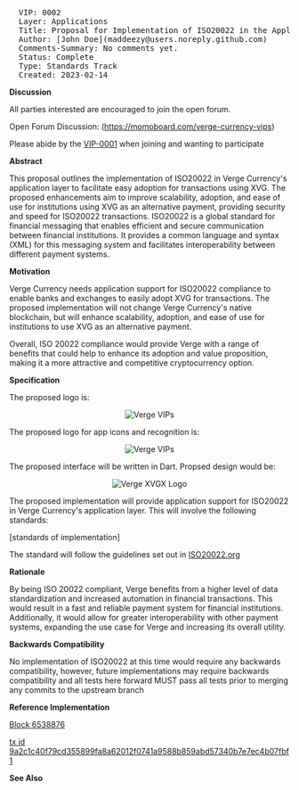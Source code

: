 <pre>
  VIP: 0002
  Layer: Applications
  Title: Proposal for Implementation of ISO20022 in the Applications Layer
  Author: [John Doe](maddeezy@users.noreply.github.com)
  Comments-Summary: No comments yet.
  Status: Complete
  Type: Standards Track
  Created: 2023-02-14
</pre>

**Discussion**

All parties interested are encouraged to join the open forum.

Open Forum Discussion: (https://momoboard.com/verge-currency-vips)

Please abide by the [VIP-0001](../vip-0001/vip-0001.md) when joining and wanting to participate

**Abstract**

This proposal outlines the implementation of ISO20022 in Verge Currency's application layer to facilitate easy adoption for transactions using XVG. The proposed enhancements aim to improve scalability, adoption, and ease of use for institutions using XVG as an alternative payment, providing security and speed for ISO20022 transactions. ISO20022 is a global standard for financial messaging that enables efficient and secure communication between financial institutions. It provides a common language and syntax (XML) for this messaging system and facilitates interoperability between different payment systems.

**Motivation**

Verge Currency needs application support for ISO20022 compliance to enable banks and exchanges to easily adopt XVG for transactions. The proposed implementation will not change Verge Currency's native blockchain, but will enhance scalability, adoption, and ease of use for institutions to use XVG as an alternative payment.

Overall, ISO 20022 compliance would provide Verge with a range of benefits that could help to enhance its adoption and value proposition, making it a more attractive and competitive cryptocurrency option.

**Specification**

The proposed logo is:

<p align="center"><img src="../vip-0002/vip-0002-3.jpg" alt="Verge VIPs"></p>

The proposed logo for app icons and recognition is:

<p align="center"><img src="../vip-0002/vip-0002-2.jpg" alt="Verge VIPs"></p>

The proposed interface will be written in Dart. Propsed design would be:

<p align="center"><img src="../vip-0002/vip-0002-1.jpg" alt="Verge XVGX Logo"></p>

The proposed implementation will provide application support for ISO20022 in Verge Currency's application layer. This will involve the following standards:

[standards of implementation]

The standard will follow the guidelines set out in [ISO20022.org](https://www.iso20022.org/)

**Rationale**

By being ISO 20022 compliant, Verge benefits from a higher level of data standardization and increased automation in financial transactions. This would result in a fast and reliable payment system for financial institutions. Additionally, it would allow for greater interoperability with other payment systems, expanding the use case for Verge and increasing its overall utility.

**Backwards Compatibility**

No implementation of ISO20022 at this time would require any backwards compatibility, however, future implementations may require backwards compatibility and all tests here forward MUST pass all tests prior to merging any commits to the upstream branch

**Reference Implementation**

[Block 6538876](https://verge-blockchain.info/block/0035c9fba325e4f2acd1847314545bc56c395e4ac94705c624dd6405ab087e3c)

[tx id 9a2c1c40f79cd355899fa8a62012f0741a9588b859abd57340b7e7ec4b07fbf1](https://verge-blockchain.info/tx/9a2c1c40f79cd355899fa8a62012f0741a9588b859abd57340b7e7ec4b07fbf1)

**See Also**
